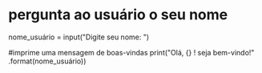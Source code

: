 # pergunta ao usuário o seu nome 
nome_usuário = input("Digite seu nome: ")

#imprime uma mensagem de boas-vindas
print("Olá, {} ! seja bem-vindo!" .format(nome_usuário))
